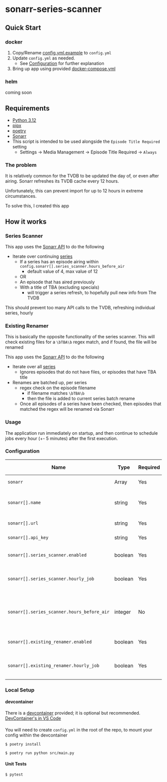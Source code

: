 # sonarr-series-scanner

## Quick Start

### docker

1) Copy/Rename [config.yml.example](docker/config.yml.example) to `config.yml`
2) Update `config.yml` as needed.
    * See [Configuration](#configuration) for further explanation
3) Bring up app using provided [docker-compose.yml](docker/docker-compose.yml)

### helm

coming soon

## Requirements

* [Python 3.12](https://www.python.org/downloads/release/python-3123/)
* [pipx](https://pipx.pypa.io/stable/installation/)
* [poetry](https://python-poetry.org/docs/#installation)
* [Sonarr](https://sonarr.tv/)
* This script is intended to be used alongside the `Episode Title Required` setting
  * Settings -> Media Management -> Episode Title Required -> `Always`

### The problem

It is relatively common for the TVDB to be updated the day of, or even after airing. Sonarr refreshes its TVDB cache every 12 hours.

Unfortunately, this can prevent import for up to 12 hours in extreme circumstances.

To solve this, I created this app

## How it works

### Series Scanner
This app uses the [Sonarr API](https://sonarr.tv/docs/api/) to do the following

* Iterate over continuing [series](https://sonarr.tv/docs/api/#/Series/get_api_v3_series)
  * If a series has an episode airing within `config.sonarr[].series_scanner.hours_before_air`
    * default value of 4, max value of 12
  * OR
  * An episode that has aired previously
  * With a title of TBA (excluding specials)
    * will trigger a series refresh, to hopefully pull new info from The TVDB

This should prevent too many API calls to the TVDB, refreshing individual series, hourly

### Existing Renamer

This is basically the opposite functionality of the series scanner. This will check existing files for a `\bTBA\b` regex match, and if found, the file will be renamed

This app uses the [Sonarr API](https://sonarr.tv/docs/api/) to do the following

* Iterate over all [series](https://sonarr.tv/docs/api/#/Series/get_api_v3_series)
  * Ignores episodes that do not have files, or episodes that have TBA title
* Renames are batched up, per series
  * regex check on the episode filename
    * if filename matches `\bTBA\b`
    * then the file is added to current series batch rename
  * Once all episodes of a series have been checked, then episodes that matched the regex will be renamed via Sonarr

### Usage

The application run immediately on startup, and then continue to schedule jobs every hour (+- 5 minutes) after the first execution.

### Configuration

| Name                                       | Type    | Required | Default Value | Description                                                                            |
| ------------------------------------------ | ------- | -------- | ------------- | -------------------------------------------------------------------------------------- |
| `sonarr`                                   | Array   | Yes      | []            | One or more sonarr instances                                                           |
| `sonarr[].name`                            | string  | Yes      | N/A           | user friendly instance name, used in log messages                                      |
| `sonarr[].url`                             | string  | Yes      | N/A           | url for sonarr instance                                                                |
| `sonarr[].api_key`                         | string  | Yes      | N/A           | api_key for sonarr instance                                                            |
| `sonarr[].series_scanner.enabled`          | boolean | Yes      | N/A           | enables/disables series_scanner functionality                                          |
| `sonarr[].series_scanner.hourly_job`       | boolean | Yes      | N/A           | disables hourly job. App will exit after first execution                               |
| `sonarr[].series_scanner.hours_before_air` | integer | No       | 4             | The number of hours before an episode has aired, to trigger a rescan when title is TBA |
| `sonarr[].existing_renamer.enabled`        | boolean | Yes      | N/A           | enables/disables existing_renamer functionality                                        |
| `sonarr[].existing_renamer.hourly_job`     | boolean | Yes      | N/A           | disables hourly job. App will exit after first execution                               |
### Local Setup

#### devcontainer

There is a [devcontainer](https://containers.dev/) provided; it is optional but recommended.
[DevContainer's in VS Code](https://code.visualstudio.com/docs/devcontainers/containers)

####

You will need to create `config.yml` in the root of the repo, to mount your config within the devcontainer

```shell
$ poetry install

$ poetry run python src/main.py
```

#### Unit Tests
```shell
$ pytest
```

